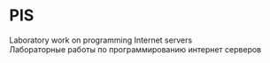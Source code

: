 # PIS
Laboratory work on programming Internet servers </br>
Лабораторные работы по программированию интернет серверов

